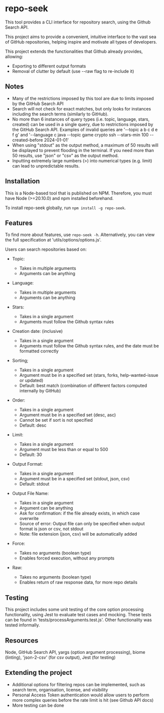 # repo-seek

This tool provides a CLI interface for repository search, using the Github Search API.

This project aims to provide a convenient, intuitive interface to the vast sea of GitHub repositories, helping inspire and motivate all types of developers.

This project extends the functionalities that Github already provides, allowing:
- Exporting to different output formats
- Removal of clutter by default (use --raw flag to re-include it)

## Notes

- Many of the restrictions imposed by this tool are due to limits imposed by the GitHub Search API
- Search will not check for exact matches, but only looks for instances including the search terms (similarly to GitHub).
- No more than 6 instances of query types (i.e. topic, language, stars, created) can be used in a single query, due to restrictions imposed by the GitHub Search API. Examples of invalid queries are '--topic a b c d e f g' and '--language c java --topic game crypto ssh --stars-min 100 --created-before 2024-01-01'
- When using "stdout" as the output method, a maximum of 50 results will be displayed to prevent flooding in the terminal. If you need more than 50 results, use "json" or "csv" as the output method.
- Inputting extremely large numbers (>) into numerical types (e.g. limit) can lead to unpredictable results.

## Installation

This is a Node-based tool that is published on NPM. Therefore, you must have Node (>=20.10.0) and npm installed beforehand.

To install repo-seek globally, run `npm install -g repo-seek`.

## Features

To find more about features, use `repo-seek -h`. Alternatively, you can view the full specification at 'utils/options/options.js'.

Users can search repositories based on:

- Topic:
  - Takes in multiple arguments
  - Arguments can be anything

- Language:
  - Takes in multiple arguments
  - Arguments can be anything

- Stars:
  - Takes in a single argument
  - Arguments must follow the Github syntax rules

- Creation date: (inclusive)
  - Takes in a single argument
  - Arguments must follow the Github syntax rules, and the date must be formatted correctly

- Sorting;
  - Takes in a single argument
  - Argument must be in a specified set (stars, forks, help-wanted-issue or updated)
  - Default: best match (combination of different factors computed internally by GitHub)

- Order:
  - Takes in a single argument
  - Argument must be in a specified set (desc, asc)
  - Cannot be set if sort is not specified
  - Default: desc

- Limit:
  - Takes in a single argument
  - Argument must be less than or equal to 500
  - Default: 30

- Output Format:
  - Takes in a single argument
  - Argument must be in a specified set (stdout, json, csv)
  - Default: stdout

- Output File Name:
  - Takes in a single argument
  - Argument can be anything
  - Ask for confirmation: if the file already exists, in which case overwrite
  - Source of error: Output file can only be specified when output format is json or csv, not stdout
  - Note: file extension (json, csv) will be automatically added

- Force:
  - Takes no arguments (boolean type)
  - Enables forced execution, without any prompts

- Raw:
  - Takes no arguments (boolean type)
  - Enables return of raw response data, for more repo details

## Testing

This project includes some unit testing of the core option processing functionality, using Jest to evaluate test cases and mocking. These tests can be found in 'tests/processArguments.test.js'. Other functionality was tested informally.

## Resources

Node, GitHub Search API, yargs (option argument processing), biome (linting), 'json-2-csv' (for csv output), Jest (for testing)

## Extending the project

- Additional options for filtering repos can be implemented, such as search term, organisation, license, and visibility
- Personal Access Token authentication would allow users to perform more complex queries before the rate limit is hit (see Github API docs)
- More testing can be done